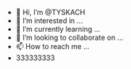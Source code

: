 - 👋 Hi, I’m @TYSKACH
- 👀 I’m interested in ...
- 🌱 I’m currently learning ...
- 💞️ I’m looking to collaborate on ...
- 📫 How to reach me ...
- 333333333

<!---
TYSKACH/TYSKACH is a ✨ special ✨ repository because its `README.md` (this file) appears on your GitHub profile.
You can click the Preview link to take a look at your changes.
--->
